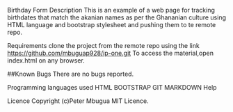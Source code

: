 Birthday Form
Description
This is an example of a web page for tracking birthdates that match the akanian names as per the Ghananian culture using HTML language and bootstrap stylesheet and pushing them to te remote repo.

Requirements
clone the project from the remote repo using the link https://github.com/mbuguap928/ip-one.git To access the material,open index.html on any browser.

##Known Bugs There are no bugs reported.

Programming languages used
HTML
BOOTSTRAP
GIT
MARKDOWN
Help


Licence
Copyright (c)Peter Mbugua MIT Licence.
